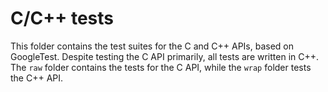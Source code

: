 C/C++ tests
===========

This folder contains the test suites for the C and C++ APIs, based on
GoogleTest. Despite testing the C API primarily, all tests are written in C++.
The `raw` folder contains the tests for the C API, while the `wrap` folder
tests the C++ API.
